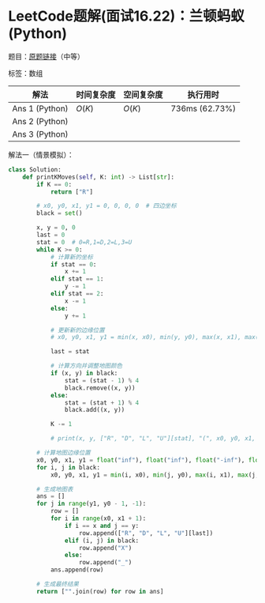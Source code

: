 # LeetCode题解(面试16.22)：兰顿蚂蚁(Python)

题目：[原题链接](https://leetcode-cn.com/problems/langtons-ant-lcci/)（中等）

标签：数组

| 解法           | 时间复杂度 | 空间复杂度 | 执行用时       |
| -------------- | ---------- | ---------- | -------------- |
| Ans 1 (Python) | $O(K)$     | $O(K)$     | 736ms (62.73%) |
| Ans 2 (Python) |            |            |                |
| Ans 3 (Python) |            |            |                |

解法一（情景模拟）：

```python
class Solution:
    def printKMoves(self, K: int) -> List[str]:
        if K == 0:
            return ["R"]

        # x0, y0, x1, y1 = 0, 0, 0, 0  # 四边坐标
        black = set()

        x, y = 0, 0
        last = 0
        stat = 0  # 0=R,1=D,2=L,3=U
        while K >= 0:
            # 计算新的坐标
            if stat == 0:
                x += 1
            elif stat == 1:
                y -= 1
            elif stat == 2:
                x -= 1
            else:
                y += 1

            # 更新新的边缘位置
            # x0, y0, x1, y1 = min(x, x0), min(y, y0), max(x, x1), max(y, y1)

            last = stat

            # 计算方向并调整地图颜色
            if (x, y) in black:
                stat = (stat - 1) % 4
                black.remove((x, y))
            else:
                stat = (stat + 1) % 4
                black.add((x, y))

            K -= 1

            # print(x, y, ["R", "D", "L", "U"][stat], "(", x0, y0, x1, y1, ")")

        # 计算地图边缘位置
        x0, y0, x1, y1 = float("inf"), float("inf"), float("-inf"), float("-inf")  # 四边坐标
        for i, j in black:
            x0, y0, x1, y1 = min(i, x0), min(j, y0), max(i, x1), max(j, y1)

        # 生成地图表
        ans = []
        for j in range(y1, y0 - 1, -1):
            row = []
            for i in range(x0, x1 + 1):
                if i == x and j == y:
                    row.append(["R", "D", "L", "U"][last])
                elif (i, j) in black:
                    row.append("X")
                else:
                    row.append("_")
            ans.append(row)

        # 生成最终结果
        return ["".join(row) for row in ans]
```